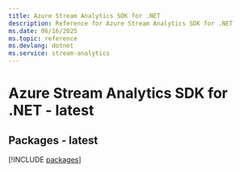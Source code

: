 ```yaml
---
title: Azure Stream Analytics SDK for .NET
description: Reference for Azure Stream Analytics SDK for .NET
ms.date: 06/16/2025
ms.topic: reference
ms.devlang: dotnet
ms.service: stream-analytics
---
```

# Azure Stream Analytics SDK for .NET - latest
## Packages - latest
[!INCLUDE [packages](stream-analytics-index.md)]